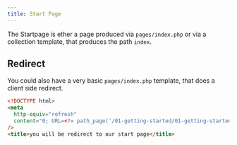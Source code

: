 ```yaml
---
title: Start Page
---
```


The Startpage is ether a page produced via `pages/index.php` or via a collection template, that produces the path `index`.

## Redirect

You could also have a very basic `pages/index.php` template, that does a client side redirect.

```html
<!DOCTYPE html>
<meta
  http-equiv="refresh"
  content="0; URL=<?= path_page('/01-getting-started/01-getting-started') ?>"
/>
<title>you will be redirect to our start page</title>
```
